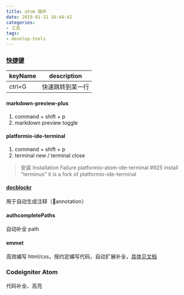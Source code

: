 ```yaml
---
title: atom 插件
date: 2019-01-31 16:44:42
categories:
- 工具
tags:
- develop-tools
---
```


### [快捷键](https://blog.csdn.net/qq_40963664/article/details/79250424)
|keyName|description|
|--|--|
|ctrl+G|快速跳转到某一行|

#### markdown-preview-plus
1. command + shift + p
2. markdown preview toggle

#### platformio-ide-terminal
1. command + shift + p
2. terminal new / terminal close
> 安装 Installation Failure platformio-atom-ide-terminal #925
install "terminus" it is a fork of platformio-ide-terminal

#### [docblockr](https://atom.io/packages/docblockr)
用于自动生成注释（annotation）

#### authcompletePaths
自动补全 path

#### emmet
高效编写 html/css，按约定编写代码，自动扩展补全，[具体见文档](https://emmet.io/)

### Codeigniter Atom
代码补全、高亮
